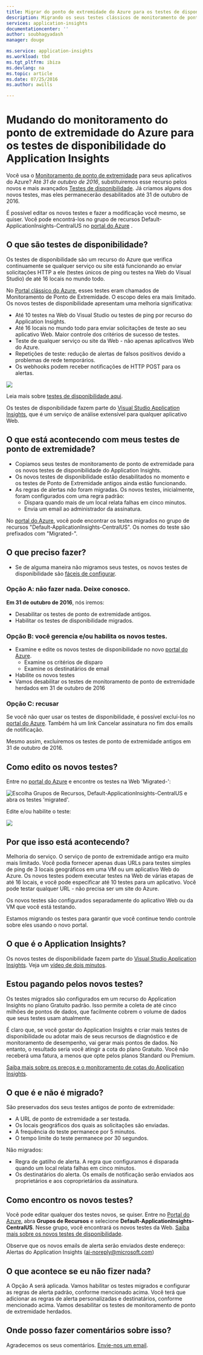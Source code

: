 ```yaml
---
title: Migrar do ponto de extremidade do Azure para os testes de disponibilidade do Application Insights
description: Migrando os seus testes clássicos de monitoramento de ponto de extremidade do Azure para os testes de disponibilidade do Application Insights até 31 de outubro de 2016.
services: application-insights
documentationcenter: ''
author: soubhagyadash
manager: douge

ms.service: application-insights
ms.workload: tbd
ms.tgt_pltfrm: ibiza
ms.devlang: na
ms.topic: article
ms.date: 07/25/2016
ms.author: awills

---
```

# <a name="moving-from-azure-endpoint-monitoring-to-application-insights-availability-tests"></a>Mudando do monitoramento do ponto de extremidade do Azure para os testes de disponibilidade do Application Insights
Você usa o [Monitoramento de ponto de extremidade](https://blogs.msdn.microsoft.com/mast/2013/03/03/windows-azure-portal-update-configure-web-endpoint-status-monitoring-preview/) para seus aplicativos do Azure? Até *31 de outubro de 2016*, substituiremos esse recurso pelos novos e mais avançados [Testes de disponibilidade](app-insights-monitor-web-app-availability.md). Já criamos alguns dos novos testes, mas eles permanecerão desabilitados até 31 de outubro de 2016. 

É possível editar os novos testes e fazer a modificação você mesmo, se quiser. Você pode encontrá-los no grupo de recursos Default-ApplicationInsights-CentralUS no [portal do Azure](https://portal.azure.com) .

## <a name="what-are-availability-tests?"></a>O que são testes de disponibilidade?
Os testes de disponibilidade são um recurso do Azure que verifica continuamente se qualquer serviço ou site está funcionando ao enviar solicitações HTTP a ele (testes únicos de ping ou testes na Web do Visual Studio) de até 16 locais no mundo todo. 

No [Portal clássico do Azure](https://manage.windowsazure.com), esses testes eram chamados de Monitoramento de Ponto de Extremidade. O escopo deles era mais limitado. Os novos testes de disponibilidade apresentam uma melhoria significativa:

* Até 10 testes na Web do Visual Studio ou testes de ping por recurso do Application Insights. 
* Até 16 locais no mundo todo para enviar solicitações de teste ao seu aplicativo Web. Maior controle dos critérios de sucesso de testes. 
* Teste de qualquer serviço ou site da Web - não apenas aplicativos Web do Azure.
* Repetições de teste: redução de alertas de falsos positivos devido a problemas de rede temporários. 
* Os webhooks podem receber notificações de HTTP POST para os alertas.

![](./media/app-insights-migrate-azure-endpoint-tests/16-1test.png)

Leia mais sobre [testes de disponibilidade aqui](app-insights-monitor-web-app-availability.md).

Os testes de disponibilidade fazem parte do [Visual Studio Application Insights](app-insights-overview.md), que é um serviço de análise extensível para qualquer aplicativo Web.

## <a name="so-what's-happening-to-my-endpoint-tests?"></a>O que está acontecendo com meus testes de ponto de extremidade?
* Copiamos seus testes de monitoramento de ponto de extremidade para os novos testes de disponibilidade do Application Insights.
* Os novos testes de disponibilidade estão desabilitados no momento e os testes de Ponto de Extremidade antigos ainda estão funcionando.
* As regras de alertas *não* foram migradas. Os novos testes, inicialmente, foram configurados com uma regra padrão:
  * Dispara quando mais de um local relata falhas em cinco minutos.
  * Envia um email ao administrador da assinatura.

No [portal do Azure](https://portal.azure.com), você pode encontrar os testes migrados no grupo de recursos "Default-ApplicationInsights-CentralUS". Os nomes do teste são prefixados com "Migrated-". 

## <a name="what-do-i-need-to-do?"></a>O que preciso fazer?
* Se de alguma maneira não migramos seus testes, os novos testes de disponibilidade são [fáceis de configurar](app-insights-monitor-web-app-availability.md).

### <a name="option-a:-do-nothing.-leave-it-to-us."></a>Opção A: não fazer nada. Deixe conosco.
**Em 31 de outubro de 2016**, nós iremos:

* Desabilitar os testes de ponto de extremidade antigos.
* Habilitar os testes de disponibilidade migrados.

### <a name="option-b:-you-manage-and/or-enable-the-new-tests."></a>Opção B: você gerencia e/ou habilita os novos testes.
* Examine e edite os novos testes de disponibilidade no novo [portal do Azure](https://portal.azure.com). 
  * Examine os critérios de disparo
  * Examine os destinatários de email
* Habilite os novos testes
* Vamos desabilitar os testes de monitoramento de ponto de extremidade herdados em 31 de outubro de 2016 

### <a name="option-c:-opt-out"></a>Opção C: recusar
Se você não quer usar os testes de disponibilidade, é possível excluí-los no [portal do Azure](https://portal.azure.com). Também há um link Cancelar assinatura no fim dos emails de notificação.

Mesmo assim, excluiremos os testes de ponto de extremidade antigos em 31 de outubro de 2016. 

## <a name="how-do-i-edit-the-new-tests?"></a>Como edito os novos testes?
Entre no [portal do Azure](https://portal.azure.com) e encontre os testes na Web 'Migrated-': 

![Escolha Grupos de Recursos, Default-ApplicationInsights-CentralUS e abra os testes 'migrated'.](./media/app-insights-migrate-azure-endpoint-tests/20.png)

Edite e/ou habilite o teste:

![](./media/app-insights-migrate-azure-endpoint-tests/21.png)

## <a name="why-is-this-happening?"></a>Por que isso está acontecendo?
Melhoria do serviço. O serviço de ponto de extremidade antigo era muito mais limitado. Você podia fornecer apenas duas URLs para testes simples de ping de 3 locais geográficos em uma VM ou um aplicativo Web do Azure. Os novos testes podem executar testes na Web de várias etapas de até 16 locais, e você pode especificar até 10 testes para um aplicativo. Você pode testar qualquer URL - não precisa ser um site do Azure.

Os novos testes são configurados separadamente do aplicativo Web ou da VM que você está testando. 

Estamos migrando os testes para garantir que você continue tendo controle sobre eles usando o novo portal. 

## <a name="what-is-application-insights?"></a>O que é o Application Insights?
Os novos testes de disponibilidade fazem parte do [Visual Studio Application Insights](app-insights-overview.md). Veja um [vídeo de dois minutos](http://go.microsoft.com/fwlink/?LinkID=733921).

## <a name="am-i-paying-for-the-new-tests?"></a>Estou pagando pelos novos testes?
Os testes migrados são configurados em um recurso do Application Insights no plano Gratuito padrão. Isso permite a coleta de até cinco milhões de pontos de dados, que facilmente cobrem o volume de dados que seus testes usam atualmente. 

É claro que, se você gostar do Application Insights e criar mais testes de disponibilidade ou adotar mais de seus recursos de diagnóstico e de monitoramento de desempenho, vai gerar mais pontos de dados.  No entanto, o resultado seria você atingir a cota do plano Gratuito. Você não receberá uma fatura, a menos que opte pelos planos Standard ou Premium. 

[Saiba mais sobre os preços e o monitoramento de cotas do Application Insights](app-insights-pricing.md). 

## <a name="what-is-and-isn't-migrated?"></a>O que é e não é migrado?
São preservados dos seus testes antigos de ponto de extremidade:

* A URL de ponto de extremidade a ser testada.
* Os locais geográficos dos quais as solicitações são enviadas.
* A frequência do teste permanece por 5 minutos.
* O tempo limite do teste permanece por 30 segundos. 

Não migrados:

* Regra de gatilho de alerta. A regra que configuramos é disparada quando um local relata falhas em cinco minutos.
* Os destinatários do alerta. Os emails de notificação serão enviados aos proprietários e aos coproprietários da assinatura. 

## <a name="how-do-i-find-the-new-tests?"></a>Como encontro os novos testes?
Você pode editar qualquer dos testes novos, se quiser. Entre no [Portal do Azure](https://portal.azure.com), abra **Grupos de Recursos** e selecione **Default-ApplicationInsights-CentralUS**. Nesse grupo, você encontrará os novos testes da Web. [Saiba mais sobre os novos testes de disponibilidade](app-insights-monitor-web-app-availability.md).

Observe que os novos emails de alerta serão enviados deste endereço: Alertas do Application Insights (ai-noreply@microsoft.com)

## <a name="what-happens-if-i-do-nothing?"></a>O que acontece se eu não fizer nada?
A Opção A será aplicada. Vamos habilitar os testes migrados e configurar as regras de alerta padrão, conforme mencionado acima. Você terá que adicionar as regras de alerta personalizadas e destinatários, conforme mencionado acima. Vamos desabilitar os testes de monitoramento de ponto de extremidade herdados. 

## <a name="where-can-i-provide-feedback-on-this?"></a>Onde posso fazer comentários sobre isso?
Agradecemos os seus comentários. [Envie-nos um email](mailto:vsai@microsoft.com). 

<!--HONumber=Oct16_HO2-->


